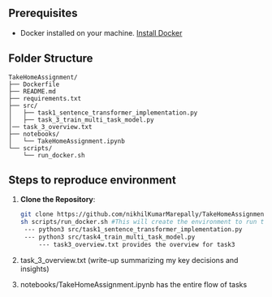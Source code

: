 ## Prerequisites
- Docker installed on your machine. [Install Docker](https://docs.docker.com/get-docker/)

## Folder Structure
```
TakeHomeAssignment/
├── Dockerfile
├── README.md
├── requirements.txt
├── src/
│   ├── task1_sentence_transformer_implementation.py
│   ├── task_3_train_multi_task_model.py
│── task_3_overview.txt  
├── notebooks/
│   └── TakeHomeAssignment.ipynb
└── scripts/
    └── run_docker.sh
```

## Steps to reproduce environment
1. **Clone the Repository**:
   ```bash
   git clone https://github.com/nikhilKumarMarepally/TakeHomeAssignment.git
   sh scripts/run_docker.sh #This will create the environment to run task1 and task4(task2 is included)
	--- python3 src/task1_sentence_transformer_implementation.py
	--- python3 src/task4_train_multi_task_model.py
        --- task3_overview.txt provides the overview for task3
   ```

2. task_3_overview.txt (write-up summarizing my key decisions and insights)
3. notebooks/TakeHomeAssignment.ipynb has the entire flow of tasks
